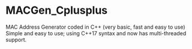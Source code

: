 # MACGen_Cplusplus
MAC Address Generator coded in C++ (very basic, fast and easy to use) <br />
Simple and easy to use; using C++17 syntax and now has multi-threaded support.

